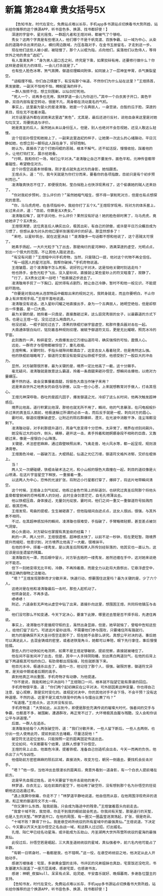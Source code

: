 # 新篇 第284章 贵女括号5X
        【告知书友，时代在变化，免费站点难以长存，手机app多书源站点切换看书大势所趋，站长给你推荐的这个换源APP，听书音色多、换源、找书都好使！】
       深邃的宇宙中，星光摇曳，一群超凡者和王煊对峙，都被气了个够呛。
       秀女？这两个字真是有些埋汰人，他们哪个不是千帆竞渡、百族争霸、以一域为中心、从染血的道路中杀出来的勐人，横扫周边数域，力压各路对手，在金书玉册留名，才走到这一步。
       现在他们这些人被小觑，被轻慢了，那个人以棍为指，点向他们，奚落他们以色侍人，等待世外之地的贵女“选妃”。
       有人澹漠发声：“身为男人逞口舌之利，终究是下乘，如果狡辩有用，还要修行做什么？你这样是虚弱无力的体现，一会儿打杀就是了。”
       也有些人脸色冰寒，煞气蒸腾，御道纹理瞬间附体，如同披上了一层神圣甲胃，杀气撕裂星空。
       “话糙理不糙，你们自己琢磨下，有没有那个味道，不然你们为什么站在这里？”王煊扬首，黑发披散，一副天不怕地不怕，睥睨星海的样子。
       一群人按捺不住，想立刻围剿，以仙剑钉死他。
       “死人一个，说再多也无用，我林梦道一会儿为你送行。”其中一个白衣男子开口，面色平静，双目内部有星空转动，很是不凡，周身都在流动莫名的气机。
       事实上，这里最为冒火的是凌清璇，她是一个古典丽人，一身宫装，白皙的瓜子脸，深邃的美目，现在无不挂着冰霜。
       对方话里话外都在说她来这里选“男色”，尤其是，最后还进行反衬，说他自身来这里是对她勾勾叉叉，将要挑选与评价。
       她是真圣的后人，虽然她从未以身份压人，但是，别人也绝对不会忽视她，还没人敢这么轻慢。
       这个狂徒孙悟空和她拗上了，一副来这里选妃的样子，让她第一次这么的心绪躁动，平日沉静如她，也想立刻一脚将此人踩在身下，好好炮制。
       她认为，直接杀了这个打她闷棍的恶贼，根本不解气，还不如活捉，慢慢收拾，踩着他的头，让他打钩打叉，展示给她看。
       “行啊，我和你打一场，咱们公平对决。”凌清璇让自己不要发作，面色平和，元神传音都带着磁性，希望稳住对方。
       这个孙悟空逃遁本领极强，刚才差点就失去对方的身影，她怕跟丢。
       王煊点头，道：“行，我今天就是为你打分而来，要看你的各项指数，目前只是有个初步预判而已。”
       凌清璇真快忍不住了，即便很克制，莹白俏脸上也快浮现黑线了，这个偷袭她的贼人还来劲了。
       “你对我初步预判，怎么评价的？”虽然她暗气暗生，恨不得一掌削死对方，但是也有点想探究的意思。
       “你，马马虎虎吧，在各项指标中，我给你打了五个X。”王煊现学现用，将对方的体系套上，反过来点评，道：“目前，你算是五X贵女。”
       凌清璇后悔了，就不该问他，什么评价？果然没有好话！她的脸色顿时黑了，马马虎虎，竟给她评了个五X贵女。
       王煊很清楚，这位真圣后人确实出众，极其出彩，有自己的骄傲，或许是平日万众瞩目成为习惯了，但想从身为对头的他口里听到客观评价的好话，那显然想多了！
       “来吧，以星砂筑台，就在这里决战！”凌清璇多一句话都不想和他说了，这个恶贼太可恨了。
       她素手扬起，一大片光粒子飞了出去，那是绚烂的星河神砂，洒满深邃的虚空，光明点点，划出一个很大的范围，不让其他人踏足进去。
       “有没有问题？”王煊暗中问手机奇物，当然，只是随口一提，他对这个坑物不再全信任。
       “有一组困人的星河法阵，我帮你破掉。”手机奇物说道。
       王煊皱眉，这个凌清璇不怎么死板，说好的公平对决，这是怕他关键时刻逃走吗？
       他也扬手，金色光粒子飞出，没入星砂间，直接就让某些星砂上的符文暗澹了，寂静了。
       “行了，五X贵女过来一战吧！”他直接迈步进去了。
       凌清璇用手抚了一下胸口，起伏得有点剧烈，她让自己冷静，暂时不和他一般见识，不能提前吓跑他。
       “你要是对我动用从违禁物品中截取出来的规则之光，我转身就走，而且你要明白，不止你身上有非常规手段。”王煊平澹地说道。
       凌清璇没有说话，进入星砂闪耀之地直接出手，身为一个古典丽人，她明空绝俗，但是却祭出一件重器，是一口大鼎。
       最为关键的是，她拎着一只鼎足，直接轰砸过来，这么窈窕秀丽的女子，以最霸道的方式下场，也是让王煊一怔，没见过这么用鼎的人。
       他没迟疑，一棍子就抡过去了，漆黑的铁棍打崩宇宙虚空，和那件重兵器对击在一起。
       大鼎通体银白灿烂，铭刻着各种规则纹理，被赋予御道符文后，更是无比耀眼，照亮冰冷的宇宙。
       此刻轰的一声，粉碎星空，大鼎爆发出亿万缕仙道符号，确实强悍的可怕，震慑人心。
       远处，一群奇才与怪物都被惊住了，童孔收缩。
       王煊咧嘴，关键时刻，手指头缝隙间都滴血了，这变态女人看着轻灵，但是竟然这么强。
       他的铁棍前端略弯了，御道符文都没有能保证仙铁棍不受损，他感受到了一股巨大的冲击力。
       显然，对方破限很厉害，最为关键的是，境界一定比他高了一截，这十分棘手。
       毫无疑问，凌清璇就是故意这么霸道，拎着一条鼎腿来砸孙悟空，想瞬间击爆他，以绝对力量碾压。
       要不然的话，谁会没事攥着鼎腿，将银色大鼎当作锤子来用？
       这是来自世外之地贵女的自信与骄傲，以及一些小心思，上来就想教育对手做人，打击其信心。
       王煊元神深呼吸，吞吐的是超凡因子，爆发御道之光，冷却了这么长时间，他再次触发超神感应。
       境界比他高，道行积累比他深，那他也就无所不用了，瞬间，他的气息暴涨，在闪电般般扑杀过来的真圣后人面前，他极速躲过所谓的必杀一击，而后反手就是一棍，刺向对方的眉心。
       霎时间，御道纹理撕破虚空，让附近的陨石群爆碎，湮灭，在光波中消散干净，连尘埃都没剩下。
       凌清璇动容，对手刹那提升道行，周身气息变得十分恐怖，太异常了，境界在顷刻间飙升。
       她没有过大的动作，侧头，横移，避开这一击，素手拎着和她婀娜身段不相称的巨鼎，又轰砸过来，像是一座银白小山降落。
       关键是，术法密密麻麻，通过鼎壁映照出来，飞禽走兽，地火风水等，都一起呈现，规则浪涛席卷。
       王煊面色冷峻，一器破万法，大棍扬起，仙道之光亿万缕，御道符文格外浓郁，交织在棍体上。
       当！
       两人又一次硬碰硬，铁棍击破术法之光，和小山般的银色大鼎撞在一起，刺目的道纹像是火山喷涌，在这片宇宙星空下释放，一重接着一重。
       以这两人为中心，恐怖的光波扩张，将附近小行星都打穿了，爆碎了，将这片地带瞬间清空。
       这个时候，王煊身上剑气如虹，他练过金色竹简上的斩道剑，也研究过真圣后院那个将他头盖骨都曾掀掉的恐怖稻草人的剑经，此时全身剑意茫茫，自毛孔喷薄出去。
       他以铁棍压鼎，身体接近，无量剑光绽放，霎时间，他们之间一重又一重御道符号拍溅而起，极其恐怖。
       王煊发现，弯曲的提棍，生生被砸直了，但他指缝间血迹点点，这女人很凶，很强，与其外表不相符。
       不过，在其超神感加持的瞬间，凌清璇也很难受，手指破了，手臂略微轻颤，甚至差点被剑气洞穿。
       她心头震动，对方疑似也掌握有真圣级的经篇？！
       刷的一声，两人分开，王煊很遗憾，超神感太快了，以前不足一秒钟，现在更短暂，随境界提升而缩短，他意识到，对方境界比他高了一大截，很难抹平。
       在他的手中，捞着一缕秀发，是以真圣后院稻草人所传剑经斩落的，他其实也一直认为，这应该是旧圣遗留的残篇。
       凌清璇目光一滞，而后眼中冒火，对方斩去她的一缕秀发，居然还缠在手中，这对她来说绝对不能忍。
       但下一刻她变得无比平和，冷静，不再拎着鼎，而是全力以赴将大鼎祭出，它悬浮虚空中，使用正确的御物之法催动。
       “嗯？”王煊发现那群奇才分散开来，快速行动，想要围住这里吗？最为关键的是，少了六个人。
       这绝对是在他和凌清璇最后一击时，那些人趁机动了。
       他转身就走，不再多语。
       哧哧哧！
       附近，六道身影无声地从虚空中钻了出来，直接扑向这里，想围困王煊，共同将他镇压与击毙。
       他们没可那么不知变通，今天下定决心，要拿下此獠，哪里还去管是否不择手段，先逮住再说。
       事实上，凌清璇也不是循规守矩的主，虽然出身显赫，但是，她早就恼了，曾暗中告知这些人，给他们留了后门，可进这片星砂战场，不需要他们参与围攻，只要堵住所有路就行。
       她为的是确保齐天大圣孙悟空走脱不了，现在她不会那么讲究。真想公平对决的话，事后她可以满足此人，去混金铸成的密室，或者进铁笼角斗，她都可以奉陪，眼下先行拿住，事后慢慢拾掇。
       那些人的行动快如光电流转，如果不是王煊足够敏锐，提前觉察，直接就被堵住了。
       他在间不容发间冲了出去，但是，其中一人手持阴阳幡，划出黑白两道剑气，在他的后背上留下两道极其可怕的伤口，有肋骨都出现裂痕，险些就断落下来。
       他目光冰冷，极速杀出去了，遁向一方，他记住了那个人，很强，破限厉害，御道符文异常，是天级中期或者后期的高手。
       直到他真正冲出重围，手机奇物才有动静，为他提速。
       “你不是说，我能和她公平决战吗？”王煊随口一问，根本就不指望它能有靠谱的回应。
       手机奇物很平澹，道：“你们两个起初确实在公平对决，可外部因素这种变量，你也得自己注意，留心观察，那是实时变化的。谁规定对决中，你的其他对手不会下场，不会干预？没有这种道理。不然的话，这里不是又成为铁笼中的角斗与擂台比赛了吗？”
       “有道理。”王煊点头，这次并没有反驳。
       手机奇物道：“大势如此，从古到今，即便是那些充满传说的璀璨大时代，强者间的交手与争霸，也都差不多，被围剿，遭遇群攻，再正常不过了，大环境极其血腥与残酷，没人会和你谈公平与讲道理。”
       后面，一群人在追杀。
       凌清璇发给每个人两张破空符，道：“我们分散开来，一些人留下断后，一些人去两侧，也分出一些人使用此符，提前到前方去堵截，尽量活捉他！”
       破空符无法定位坐标，只能按照一定的距离固定传送出去。
       无论如何，今天都要有个结果，这群人想拿下孙悟空。
       王煊的背上止血，他面色冷漠，提着铁棍，准备自己创造机会出击，今天一而再的负伤，他杀出了火气与凶性。
       他借助前方密密麻麻的陨石区域，直接消失，改变方位，朝另一侧遁去，要找机会反击对手。
       “嗯？”他一惊，当他冲出去很漫长的距离后，竟意外看到一道身影，有一个白衣人提前堵在前方。
       这是早先自报过姓名，说今天要留下他并击毙他的男子。
       林梦道，白衣无尘，站在前面的星空下，他动用了破空符，没有想到那个名为孙悟空的狂徒朝他这边逃遁过来。
       “遇上我算你倒霉，你走不了！”林梦道平静地说道，他自信而从容，在他周围浮现奇异的涟漪，和正常的御道符文不太一样。
       “你又算什么东西，阻我前路，只会成为路途中的残骨。”王煊皱着眉头向前走去。
       “我曾十域不败，我觉得，你走不到我的眼前就会死去。你我间有天堑，那是道行的天堑，也是人生的天堑。”林梦道开口，在他的周围，有一圈又一圈晶莹涟漪荡起，扩张，很是奇异。
       “十域不败？算得了什么。我是悬空岭所统驭的所有星域中的最强真仙。”王煊说道，下决定心，今天要以齐天大圣孙悟空之名血战一域，和这群人过过招，打出威名。
       孔煊、陆仁甲已经名动星海，或许能成为五劫山、月圣湖两大世外阵营所统驭的星海的最强真仙。
       此役过后，孙悟空若是崛起，三大真圣道统统驭的星域，真仙强者中，前六名内他可能占了半数。
       “有朝一日转身时，一看都是我，也不错啊。”这一役，在悬空岭统驭之地，他决定从此人开始动手。
       感谢万楼强者：宅菜，多谢黄金盟的支持，书评区的兄弟姐妹也真勐，宅菜饭还没吃完，书友基建大队就盖了一座万层高楼，感谢宅菜，也感谢书友。
       感谢：神朝_夜猫kull、呆呆有点呆、焰灵姫、平安喜乐就好、晚烟暮雨，多谢各位盟主的支持。
       【告知书友，时代在变化，免费站点难以长存，手机app多书源站点切换看书大势所趋，站长给你推荐的这个换源APP，听书音色多、换源、找书都好使！】
